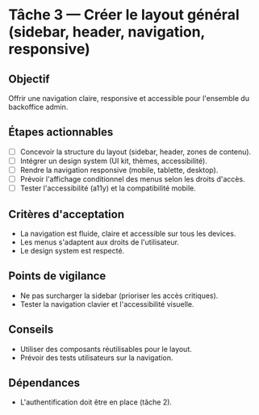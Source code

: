 # Tâche 3 — Créer le layout général (sidebar, header, navigation, responsive)

## Objectif
Offrir une navigation claire, responsive et accessible pour l'ensemble du backoffice admin.

## Étapes actionnables
- [ ] Concevoir la structure du layout (sidebar, header, zones de contenu).
- [ ] Intégrer un design system (UI kit, thèmes, accessibilité).
- [ ] Rendre la navigation responsive (mobile, tablette, desktop).
- [ ] Prévoir l'affichage conditionnel des menus selon les droits d'accès.
- [ ] Tester l'accessibilité (a11y) et la compatibilité mobile.

## Critères d'acceptation
- La navigation est fluide, claire et accessible sur tous les devices.
- Les menus s'adaptent aux droits de l'utilisateur.
- Le design system est respecté.

## Points de vigilance
- Ne pas surcharger la sidebar (prioriser les accès critiques).
- Tester la navigation clavier et l'accessibilité visuelle.

## Conseils
- Utiliser des composants réutilisables pour le layout.
- Prévoir des tests utilisateurs sur la navigation.

## Dépendances
- L'authentification doit être en place (tâche 2). 